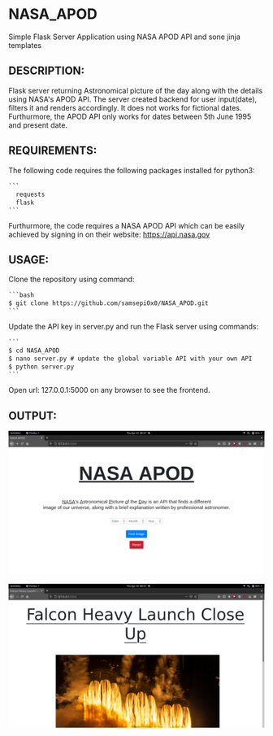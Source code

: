 # NASA_APOD

   Simple Flask Server Application using NASA APOD API and sone jinja templates


 ## DESCRIPTION:
   Flask server returning Astronomical picture of the day along with the details using
   NASA's APOD API.
   The server created backend for user input(date), filters it and renders accordingly.
   It does not works for fictional dates. 
   Furthurmore, the APOD API only works for dates between 5th June 1995 and present date.
 
 ## REQUIREMENTS:
   The following code requires the following packages installed for python3:
   
    ```
      requests
      flask
    ```
    
   Furthurmore, the code requires a NASA APOD API which can be easily achieved by signing
   in on their website: https://api.nasa.gov

 ## USAGE:
   Clone the repository using command:
   
    ```bash
    $ git clone https://github.com/samsepi0x0/NASA_APOD.git
    ```
   
   Update the API key in server.py and run the Flask server using commands:
   
    ```
    $ cd NASA_APOD
    $ nano server.py # update the global variable API with your own API
    $ python server.py
    ```
    
   Open url: 127.0.0.1:5000 on any browser to see the frontend.
    
    
 ## OUTPUT:

   ![Screenshot](https://github.com/samsepi0x0/NASA_APOD/blob/main/screenshots/Screenshot%20from%202021-04-15%2000-17-09.png)

   ![Screenshot](https://github.com/samsepi0x0/NASA_APOD/blob/main/screenshots/Screenshot%20from%202021-04-15%2000-17-33.png)

